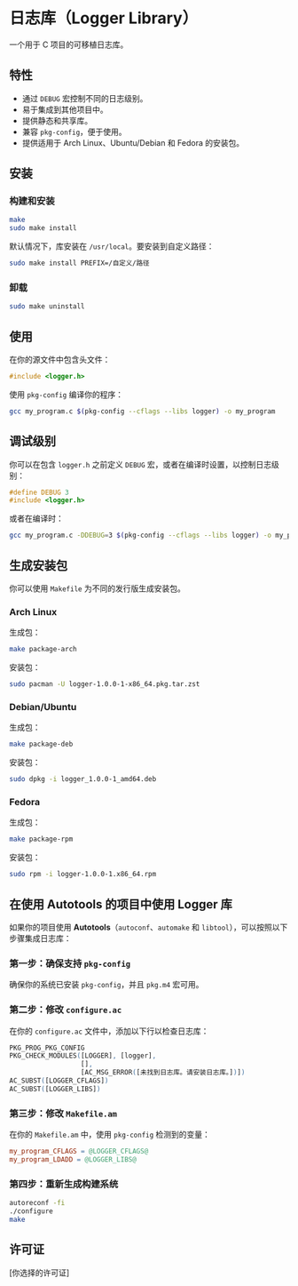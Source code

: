 # 日志库（Logger Library）

一个用于 C 项目的可移植日志库。

## 特性

- 通过 `DEBUG` 宏控制不同的日志级别。
- 易于集成到其他项目中。
- 提供静态和共享库。
- 兼容 `pkg-config`，便于使用。
- 提供适用于 Arch Linux、Ubuntu/Debian 和 Fedora 的安装包。

## 安装

### 构建和安装

```bash
make
sudo make install
```

默认情况下，库安装在 `/usr/local`。要安装到自定义路径：

```bash
sudo make install PREFIX=/自定义/路径
```

### 卸载

```bash
sudo make uninstall
```

## 使用

在你的源文件中包含头文件：

```c
#include <logger.h>
```

使用 `pkg-config` 编译你的程序：

```bash
gcc my_program.c $(pkg-config --cflags --libs logger) -o my_program
```

## 调试级别

你可以在包含 `logger.h` 之前定义 `DEBUG` 宏，或者在编译时设置，以控制日志级别：

```c
#define DEBUG 3
#include <logger.h>
```

或者在编译时：

```bash
gcc my_program.c -DDEBUG=3 $(pkg-config --cflags --libs logger) -o my_program
```

## 生成安装包

你可以使用 `Makefile` 为不同的发行版生成安装包。

### Arch Linux

生成包：

```bash
make package-arch
```

安装包：

```bash
sudo pacman -U logger-1.0.0-1-x86_64.pkg.tar.zst
```

### Debian/Ubuntu

生成包：

```bash
make package-deb
```

安装包：

```bash
sudo dpkg -i logger_1.0.0-1_amd64.deb
```

### Fedora

生成包：

```bash
make package-rpm
```

安装包：

```bash
sudo rpm -i logger-1.0.0-1.x86_64.rpm
```

## 在使用 Autotools 的项目中使用 Logger 库

如果你的项目使用 **Autotools**（`autoconf`、`automake` 和 `libtool`），可以按照以下步骤集成日志库：

### 第一步：确保支持 `pkg-config`

确保你的系统已安装 `pkg-config`，并且 `pkg.m4` 宏可用。

### 第二步：修改 `configure.ac`

在你的 `configure.ac` 文件中，添加以下行以检查日志库：

```m4
PKG_PROG_PKG_CONFIG
PKG_CHECK_MODULES([LOGGER], [logger],
                  [],
                  [AC_MSG_ERROR([未找到日志库。请安装日志库。])])
AC_SUBST([LOGGER_CFLAGS])
AC_SUBST([LOGGER_LIBS])
```

### 第三步：修改 `Makefile.am`

在你的 `Makefile.am` 中，使用 `pkg-config` 检测到的变量：

```makefile
my_program_CFLAGS = @LOGGER_CFLAGS@
my_program_LDADD = @LOGGER_LIBS@
```

### 第四步：重新生成构建系统

```bash
autoreconf -fi
./configure
make
```

## 许可证

[你选择的许可证]


